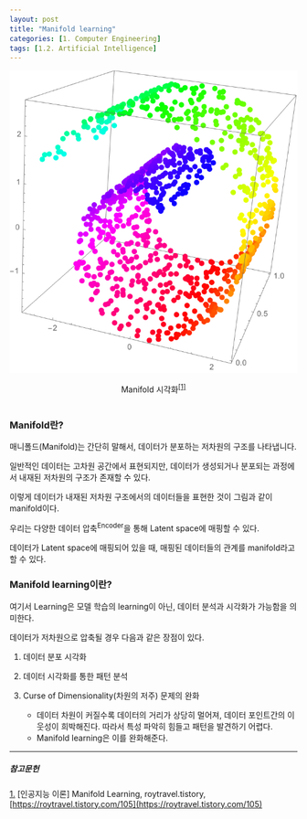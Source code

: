 ```yaml
---
layout: post 
title: "Manifold learning"
categories: [1. Computer Engineering]
tags: [1.2. Artificial Intelligence]
---
```


![manifold](https://raw.githubusercontent.com/maizer2/gitblog_img/main/1.%20Computer%20Engineering/1.2.%20Artificial%20Intelligence/2023-06-23-manifold-learning/Manifold.png)

<center>Manifold 시각화<sup><a href="#footnote_1_1" name="footnote_1_2">[1]</a></sup></center><br/>

### Manifold란?

매니폴드(Manifold)는 간단히 말해서, 데이터가 분포하는 저차원의 구조를 나타냅니다.

일반적인 데이터는 고차원 공간에서 표현되지만, 데이터가 생성되거나 분포되는 과정에서 내재된 저차원의 구조가 존재할 수 있다.

이렇게 데이터가 내재된 저차원 구조에서의 데이터들을 표현한 것이 그림과 같이 manifold이다.


우리는 다양한 데이터 압축<sup>Encoder</sup>을 통해 Latent space에 매핑할 수 있다.

데이터가 Latent space에 매핑되어 있을 때, 매핑된 데이터들의 관계를 manifold라고 할 수 있다.

### Manifold learning이란?

여기서 Learning은 모델 학습의 learning이 아닌, 데이터 분석과 시각화가 가능함을 의미한다.

데이터가 저차원으로 압축될 경우 다음과 같은 장점이 있다.

1. 데이터 분포 시각화

2. 데이터 시각화를 통한 패턴 분석

3. Curse of Dimensionality(차원의 저주) 문제의 완화
    * 데이터 차원이 커질수록 데이터의 거리가 상당히 멀어져, 데이터 포인트간의 이웃성이 희박해진다. 따라서 특성 파악히 힘들고 패턴을 발견하기 어렵다.
    * Manifold learning은 이를 완화해준다.

---

##### 참고문헌


<a href="#footnote_1_2" name="footnote_1_1">1.</a> [인공지능 이론] Manifold Learning, roytravel.tistory, [https://roytravel.tistory.com/105](https://roytravel.tistory.com/105)